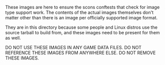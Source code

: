 These images are here to ensure the scons conftests that check for image type support work. The contents of the actual images themselves don't matter other than there is an image per officially supported image format.

They are in this directory because some people and Linux distros use the source tarball to build from, and these images need to be present for them as well.

DO NOT USE THESE IMAGES IN ANY GAME DATA FILES.
DO NOT REFERENCE THESE IMAGES FROM ANYWHERE ELSE.
DO NOT REMOVE THESE IMAGES.
